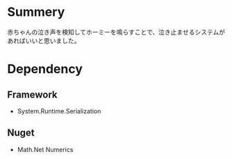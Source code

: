 # Summery
赤ちゃんの泣き声を検知してホーミーを鳴らすことで、泣き止ませるシステムがあればいいと思いました。

# Dependency
## Framework
- System.Runtime.Serialization

## Nuget
- Math.Net Numerics